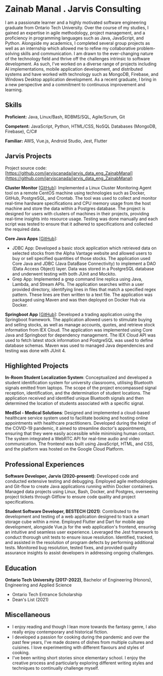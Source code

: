 # Zainab Manal . Jarvis Consulting

I am a passionate learner and a highly motivated software engineering graduate from Ontario Tech University. Over the course of my studies, I gained an expertise in agile methodology, project management, and a proficiency in programming languages such as Java, JavaScript, and Python. Alongside my academics, I completed several group projects as well as an internship which allowed me to refine my collaborative problem-solving skills and communication. I am drawn to the ever-changing nature of the technology field and thrive off the challenges intrinsic to software development. As such, I've worked on a diverse range of projects including AI implementations, mobile application development, and distributed systems and have worked with technology such as MongoDB, Firebase, and Windows Desktop application development. As a recent graduate, I bring in a new perspective and a commitment to continuous improvement and learning.

## Skills

**Proficient:** Java, Linux/Bash, RDBMS/SQL, Agile/Scrum, Git

**Competent:** JavaScript, Python, HTML/CSS, NoSQL Databases (MongoDB, Firebase), C/C#

**Familiar:** AWS, Vue.js, Android Studio, Jest, Flutter

## Jarvis Projects

Project source code: [https://github.com/jarviscanada/jarvis_data_eng_ZainabManal](https://github.com/jarviscanada/jarvis_data_eng_ZainabManal)


**Cluster Monitor** [[GitHub](https://github.com/jarviscanada/jarvis_data_eng_ZainabManal/tree/master/linux_sql)]: Implemented a Linux Cluster Monitoring Agent tool on a remote CentOS machine using technologies such as Docker, GitHub, PostgreSQL, and Crontab. The tool was used to collect and monitor real-time hardware specifications and CPU memory usage from the host machine and store the data within a Postgres database. The project is designed for users with clusters of machines in their projects, providing real-time insights into resource usage. Testing was done manually and each script was tested to ensure that it adhered to specifications and collected the required data.

**Core Java Apps** [[GitHub](https://github.com/jarviscanada/jarvis_data_eng_ZainabManal/tree/master/core_java)]:
      
  - JDBC App: Developed a basic stock application which retrieved data on selected stocks from the Alpha Vantage website and allowed users to buy or sell specified quantities of those stocks. The application used Core Java and JDBC (Java DataBase Connectivity) to implement a DAO (Data Access Object) layer. Data was stored in a PostgreSQL database and underwent testing with both JUnit and Mockito.
  - Grep App: Implemented a grep command line replica using Java, Lambda, and Stream APIs. The application searches within a user provided directory, identifying lines in files that match a specified regex pattern. These lines are then written to a text file. The application was packaged using Maven and was then deployed on Docker Hub via Docker.

**Springboot App** [[GitHub](https://github.com/jarviscanada/jarvis_data_eng_ZainabManal/tree/master/springboot)]: Developed a trading application using the Springboot framework. The application allowed users to stimulate buying and selling stocks, as well as manage accounts, quotes, and retrieve stock information from IEX Cloud. The application was implemented using Core Java and Springboot for dependency management. The IEX Cloud API was used to fetch latest stock information and PostgreSQL was used to define database schemas. Maven was used to managed Java dependencies and testing was done with JUnit 4.


## Highlighted Projects
**In-Room Student Localization System**: Conceptualized and developed a student identification system for university classrooms, utilising Bluetooth signals emitted from laptops. The scope of the project encompassed signal reception, identification, and the determination of student locations. The application received and identified unique Bluetooth signals and then determined the location of students associated with a specific signal.

**MedSol - Medical Solutions**: Designed and implemented a cloud-based healthcare service system used to facilitate booking and hosting online appointments with healthcare practitioners. Developed during the height of the COVID-19 pandemic, it aimed to streamline doctor's appointments, ensuring that they were easily accessible  while minimising human contact. The system integrated a WebRTC API for real-time audio and video communication. The frontend was built using JavaScript, HTML, and CSS, and the platform was hosted on the Google Cloud Platform.


## Professional Experiences

**Software Developer, Jarvis (2020-present)**: Developed code and conducted extensive testing and debugging. Employed agile methodologies and Git-flow to create Java applications running within Docker containers. Managed data projects using Linux, Bash, Docker, and Postgres, overseeing project tickets through Gitflow to ensure code quality and project specifications.

**Student Software Developer, BESTECH (2021)**: Contributed to the development and testing of a web application designed to track a smart storage cube within a mine. Employed Flutter and Dart for mobile app development, alongside Vue.js for the web application's frontend, ensuring an intuitive and seamless user experience. Leveraged the Jest framework to conduct thorough unit tests to ensure issue resolution. Identified, tracked, and assisted in the resolution of program defects by performing additional tests. Monitored bug resolution, tested fixes, and provided quality assurance insights to assist developers in addressing ongoing challenges.


## Education
**Ontario Tech University (2017-2022)**, Bachelor of Engineering (Honors), Engineering and Applied Science
- Ontario Tech Entrance Scholarship
- Dean's List (2021)


## Miscellaneous
- I enjoy reading and though I lean more towards the fantasy genre, I also really enjoy contemporary and historical fiction.
- I developed a passion for cooking during the pandemic and over the past few years, I've made dozens of dishes from multiple cultures and cuisines. I love experimenting with different flavours and styles of cooking.
- I've been writing short stories since elementary school. I enjoy the creative process and particularly exploring different writing styles and techniques to continually challenge myself.